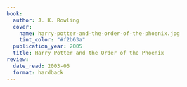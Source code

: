 ```yaml
---
book:
  author: J. K. Rowling
  cover:
    name: harry-potter-and-the-order-of-the-phoenix.jpg
    tint_color: "#f2b63a"
  publication_year: 2005
  title: Harry Potter and the Order of the Phoenix
review:
  date_read: 2003-06
  format: hardback
---
```


